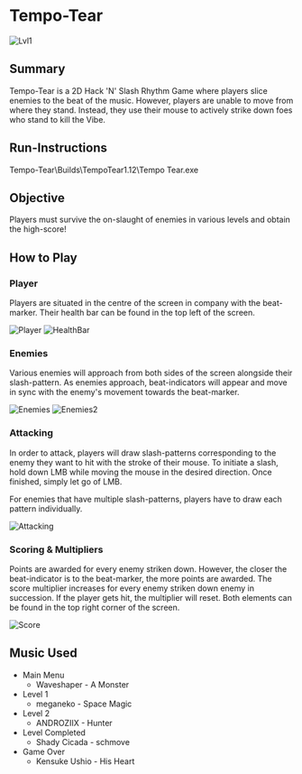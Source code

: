 # Tempo-Tear
![Lvl1](https://user-images.githubusercontent.com/97570310/200138526-66cbe12b-7312-48ec-85ef-4f2dea952c5b.png)

## Summary
Tempo-Tear is a 2D Hack 'N' Slash Rhythm Game where players slice enemies to the beat of the music. However, players are unable to move from where they stand. Instead, they use their mouse to actively strike down foes who stand to kill the Vibe. 

## Run-Instructions
Tempo-Tear\Builds\TempoTear1.12\Tempo Tear.exe

## Objective 
Players must survive the on-slaught of enemies in various levels and obtain the high-score!

## How to Play
### Player
Players are situated in the centre of the screen in company with the beat-marker. 
Their health bar can be found in the top left of the screen. 

![Player](https://user-images.githubusercontent.com/97570310/200436290-109f19d1-6879-4983-bd8b-36f879890f3c.png)
![HealthBar](https://user-images.githubusercontent.com/97570310/200436510-7aa6ee66-0e35-4074-a253-a2a6eb2d2142.png)

### Enemies
Various enemies will approach from both sides of the screen alongside their slash-pattern.
As enemies approach, beat-indicators will appear and move in sync with the enemy's movement towards the beat-marker.

![Enemies](https://user-images.githubusercontent.com/97570310/200435720-69da2e9d-bd94-454c-8c87-828b9982e058.png)
![Enemies2](https://user-images.githubusercontent.com/97570310/200662107-ec873608-9b92-4631-8613-1a3a0ea67ce1.png)

### Attacking
In order to attack, players will draw slash-patterns corresponding to the enemy they want to hit with the stroke of their mouse.
To initiate a slash, hold down LMB while moving the mouse in the desired direction. Once finished, simply let go of LMB.

For enemies that have multiple slash-patterns, players have to draw each pattern individually. 

![Attacking](https://user-images.githubusercontent.com/97570310/200436777-df60d873-e755-4780-8ae7-84ed08ad33ad.png)

### Scoring & Multipliers
Points are awarded for every enemy striken down. However, the closer the beat-indicator is to the beat-marker, the more points are awarded.
The score multiplier increases for every enemy striken down enemy in succession. If the player gets hit, the multiplier will reset. 
Both elements can be found in the top right corner of the screen. 

![Score](https://user-images.githubusercontent.com/97570310/200436970-092075bf-6482-4378-ae8a-b79f9c9abd7a.png)

## Music Used 
* Main Menu
  * Waveshaper - A Monster
* Level 1
  * meganeko - Space Magic
* Level 2
  * ANDROZIIX - Hunter
* Level Completed
  * Shady Cicada - schmove
* Game Over
  * Kensuke Ushio - His Heart
